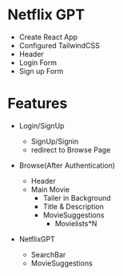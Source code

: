 # Netflix GPT

- Create React App
- Configured TailwindCSS
- Header
- Login Form
- Sign up Form


# Features

- Login/SignUp
    - SignUp/Signin
    - redirect to Browse Page

- Browse(After Authentication)
    - Header
    - Main Movie
        - Tailer in Background
        - Title & Description 
        - MovieSuggestions
            - Movielists*N

- NetflixGPT
    - SearchBar
    - MovieSuggestions

